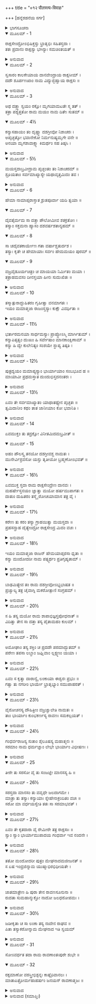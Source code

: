 +++
title = "०१२ पौलस्त्य-विवाहः"

+++
[ಹನ್ನೆರಡನೆಯ ಸರ್ಗ]



<details><summary>ಭಾಗಸೂಚನಾ</summary>

ಶೂರ್ಪಣಖಿ, ರಾವಣಾದಿ ಮೂರು ಸಹೋದರರ ವಿವಾಹ ಮತ್ತು ಮೇಘನಾದನ ಜನ್ಮ
</details>

<details open><summary>ಮೂಲಮ್ - 1</summary>

ರಾಕ್ಷಸೇಂದ್ರೋಽಭಿಷಿಕ್ತಸ್ತು  ಭ್ರಾತೃಭಿಃ ಸಹಿತಸ್ತದಾ ।  
ತತಃ ಪ್ರದಾನಂ ರಾಕ್ಷಸ್ಯಾ  ಭಗಿನ್ಯಾಃ  ಸಮಚಿಂತಯತ್ ॥
</details>

<details><summary>ಅನುವಾದ</summary>

(ಅಗಸ್ತ್ಯರು ಹೇಳುತ್ತಾರೆ - ಶ್ರೀರಾಮಾ !) ರಾಕ್ಷಸೇಶ್ವರ ರಾವಣನು ಪಟ್ಟಾಭಿಷೇಕವಾದ ಬಳಿಕ ಲಂಕಾಪುರಿಯಲ್ಲಿ ಇರತೊಡಗಿದನು. ಆಗ ಸಹೋದರಿ ಶೂರ್ಪಣಖಿಯ ವಿವಾಹದ ಚಿಂತೆ ಉಂಟಾಯಿತು.॥1॥
</details>

<details open><summary>ಮೂಲಮ್ - 2</summary>

ಸ್ವಸಾರಂ ಕಾಲಕೇಯಾಯ ದಾನವೇಂದ್ರಾಯ ರಾಕ್ಷಸೀಮ್ ।  
ದದೌ ಶೂರ್ಪಣಖಾಂ ನಾಮ ವಿದ್ಯುಜ್ಜಿಹ್ವಾಯ ರಾಕ್ಷಸಃ ॥
</details>

<details><summary>ಅನುವಾದ</summary>

ಆ ರಾವಣನು ಕಾಲಕೆಯ ಪುತ್ರ ದಾನವರಾಜ ವಿಜ್ಯುಜ್ದಿಹ್ವನಿಗೆ ತನ್ನ ತಂಗಿಯ ಮದುವೆ ಮಾಡಿಕೊಟ್ಟನು.॥2॥
</details>

<details open><summary>ಮೂಲಮ್ - 3</summary>

ಅಥ ದತ್ತ್ವಾ ಸ್ವಯಂ ರಕ್ಷೋ ಮೃಗಯಾಮಟತೇ ಸ್ಮ ತತ್ ।  
ತತ್ರಾ ಪಶ್ಯತ್ತತೋ ರಾಮ ಮಯಂ ನಾಮ ದಿತೇಃ ಸುತಮ್ ॥
</details>

<details open><summary>ಮೂಲಮ್ - 4½</summary>

ಕನ್ಯಾಸಹಾಯಂ ತಂ ದೃಷ್ಟ್ವಾ ದಶಗ್ರೀವೋ ನಿಶಾಚರಃ ।  
ಅಪೃಚ್ಛತ್ಕೋ ಭವಾನೇಕೋ ನಿರ್ಮನುಷ್ಯಮೃಗೇ ವನೇ ॥  
ಅನಯಾ ಮೃಗಶಾವಾಕ್ಷ್ಯಾ ಕಿಮರ್ಥಂ ಸಹ ತಿಷ್ಠಸಿ ।
</details>

<details><summary>ಅನುವಾದ</summary>

ಶ್ರೀರಾಮಾ! ತಂಗಿಯ ಮದುವೆ ಮಾಡಿ ರಾವಣನು ಒಂದು ದಿನ ಬೇಟೆಗಾಗಿ ಕಾಡಿನಲ್ಲಿ ತಿರುಗಾಡುತ್ತಿದ್ದನು. ಅಲ್ಲಿ ಅವನು ದಿತಿಪುತ್ರ ಮಯನನ್ನು ನೋಡಿದನು. ಅವ ನೊಂದಿಗೆ ಓರ್ವ ಸುಂದರಿ ಕನ್ಯೆಯೂ ಇದ್ದಳು. ಅವನನ್ನು ನೋಡಿ ದಶಗ್ರೀವನು ಕೇಳಿದನು - ನೀವು ಯಾರು? ನಿರ್ಜನ ವನವಾದ ಈ ಶೂನ್ಯವನದಲ್ಲಿ ಅಲೆಯುತ್ತಿರುವೆಯಲ್ಲ! ಈ ಮೃಗನಯನೀ ಕನ್ಯೆಯ ಜೊತೆಗೆ ನೀವು ಇಲ್ಲಿ ಯಾವ ಉದ್ದೇಶದಿಂದ ವಾಸಿಸುತ್ತಿರುವೆ.॥3-4½॥
</details>

<details open><summary>ಮೂಲಮ್ - 5½</summary>

ಮಯಸ್ತದಾಬ್ರವೀದ್ರಾಮ ಪೃಚ್ಛಂತಂ ತಂ ನಿಶಾಚರಮ್ ॥  
ಶ್ರೂಯತಾಂ ಸರ್ವಮಾಖ್ಯಾಸ್ಯೇ ಯಥಾವೃತ್ತಮಿದಂ ತವ ।
</details>

<details><summary>ಅನುವಾದ</summary>

ಶ್ರೀರಾಮಾ! ಹೀಗೆ ಕೇಳಿದ ಆ ನಿಶಾಚರನಲ್ಲಿ ಮಯನು ಹೇಳುತ್ತಾನೆ - ನಾನು ನನ್ನ ಎಲ್ಲ ವೃತ್ತಾಂತವನ್ನು ಯಥಾರ್ಥವಾಗಿ ತಿಳಿಸುತ್ತೇನೆ, ಕೇಳು.॥5½॥
</details>

<details open><summary>ಮೂಲಮ್ - 6</summary>

ಹೇಮಾ ನಾಮಾಪ್ಸರಾಸ್ತಾತ ಶ್ರುತಪೂರ್ವಾ ಯದಿ ತ್ವಯಾ ॥
</details>

<details open><summary>ಮೂಲಮ್ - 7</summary>

ದೈವತೈರ್ಮಮ ಸಾ ದತ್ತಾ ಪೌಲೋಮೀವ ಶತಕ್ರತೋಃ ।  
ತಸ್ಯಾಂ ಸಕ್ತಮನಾ ಹ್ಯಾಸಂ ದಶವರ್ಷಶತಾನ್ಯಹಮ್ ॥
</details>

<details open><summary>ಮೂಲಮ್ - 8</summary>

ಸಾ ಚದೈವತಕಾರ್ಯೇಣ ಗತಾ ವರ್ಷಾಶ್ಚತುರ್ದಶ ।  
ತಸ್ಯಾಃ ಕೃತೇ ಚ ಹೇಮಾಯಾಃ ಸರ್ವಂ ಹೇಮಮಯಂ ಪುರಮ್ ॥
</details>

<details open><summary>ಮೂಲಮ್ - 9</summary>

ವಜ್ರವೈಡೂರ್ಯಚಿತ್ರಂ ಚ ಮಾಯಯಾ ನಿರ್ಮಿತಂ ಮಯಾ ।  
ತತ್ರಾಹಮವಸಂ ದೀನಸ್ತಯಾ ಹೀನಃ ಸುದುಃಖಿತಃ ॥
</details>

<details><summary>ಅನುವಾದ</summary>

ಅಯ್ಯಾ! ಸ್ವರ್ಗದಲಿ ಹೇಮಾ ಎಂಬ ಪ್ರಸಿದ್ಧ ಅಪ್ಸರೆ ಇದ್ದಳೆಂದು, ನೀನು ಹಿಂದೆ ಎಂದಾದರೂ ಕೇಳಿರಬಹುದು. ಪ್ರಲೋಮ ದಾನವನ ಕನ್ಯೆ ಶಚಿಯನ್ನು ದೇವೇಂದ್ರನಿಗೆ ಕೊಟ್ಟಂತೆ, ದೇವತೆಗಳು ಆಕೆಯನ್ನು ನನಗೆ ಅರ್ಪಿಸಿದ್ದರು. ನಾನು ಆಕೆಯಲ್ಲಿ ಆಸಕ್ತನಾಗಿ ಒಂದು ಸಾವಿರವರ್ಷ ಆಕೆಯೊಂದಿಗೆ ಇದ್ದೆ. ಒಂದು ದಿನ ಅವಳು ದೇವತೆಗಳ ಕಾರ್ಯಕ್ಕಾಗಿ ಸ್ವರ್ಗಕ್ಕೆ ಹೋದಳು, ಆಗಿನಿಂದ ಹದಿನಾಲ್ಕು ವರ್ಷ ಕಳೆಯಿತು. ನಾನು ಆ ಹೇಮಳಿಗಾಗಿ ಮಾಯೆಯಿಂದ ಒಂದು ನಗರವನ್ನು ಪೂರ್ಣ ಬಂಗಾರದಿಂದ ನಿರ್ಮಿಸಿದ್ದೆ. ನೀಲ, ವಜ್ರಗಳಿಂದ ಅದು ವಿಚಿತ್ರವಾಗಿ ಶೋಭಿಸುತ್ತಿತ್ತು. ಅದರಲ್ಲೇ ನಾನು ಇಷ್ಟರವರೆಗೆ ಆಕೆಯ ವಿಯೋಗದಿಂದ ಅತ್ಯಂತ ದೀನ, ದುಃಖಿಯಾಗಿ ಇರುತ್ತಿದ್ದೆ.॥6-9॥
</details>

<details open><summary>ಮೂಲಮ್ - 10</summary>

ತಸ್ಮಾತ್ಪುರಾದ್ದುಹಿತರಂ ಗೃಹೀತ್ವಾ ವನಮಾಗತಃ ।  
ಇಯಂ ಮಮಾತ್ಮಜಾ ರಾಜಂಸ್ತಸ್ಯಾಃ ಕುಕ್ಷೌ ವಿವರ್ಧಿತಾ ॥
</details>

<details><summary>ಅನುವಾದ</summary>

ಅದೇ ನಗರದಿಂದ ಈ ಕನ್ಯೆಯೊಂದಿಗೆ ನಾನು ವನಕ್ಕೆ ಬಂದಿದ್ದೇನೆ. ರಾಜನೇ! ಇವಳು ನನ್ನ ಮಗಳು, ಹೇಮಾಳ ಗರ್ಭದಿಂದ ಹುಟ್ಟಿ ನನ್ನಿಂದ ಪಾಲಿಸಲ್ಪಟ್ಟಿರುವಳು.॥10॥
</details>

<details open><summary>ಮೂಲಮ್ - 11½</summary>

ಭರ್ತಾರಮನಯಾ ಸಾರ್ಧಮಸ್ಯಾಃ ಪ್ರಾಪ್ತೋಽಸ್ಮಿ ಮಾರ್ಗಿತುಮ್ ।  
ಕನ್ಯಾಪಿತೃತ್ವಂ ದುಃಖಂ ಹಿ ಸರ್ವೇಷಾಂ ಮಾನಕಾಂಕ್ಷಿಣಾಮ್ ॥  
ಕನ್ಯಾ ಹಿ ದ್ವೇ ಕುಲೇನಿತ್ಯಂ ಸಂಶಯೇ ಸ್ಥಾಪ್ಯ ತಿಷ್ಠತಿ ।
</details>

<details><summary>ಅನುವಾದ</summary>

ಈಕೆಯೊಂದಿಗೆ ಇವಳಿಗೆ ಯೋಗ್ಯಪತಿಯನ್ನು ಹುಡುಕುತ್ತಾ ಬಂದಿರುವೆನು. ಸಾಮಾನ್ಯವಾಗಿ ಕನ್ಯಾಪಿತೃತ್ವ ಕಷ್ಟಕಾರಕವಾಗಿರುತ್ತದೆ. (ಏಕೆಂದರೆ ಕನ್ಯೆಯ ತಂದೆಯು ಬೇರೆಯವರ ಮುಂದೆ ತಲೆಬಾಗಬೇಕಾಗುತ್ತದೆ) ಕನ್ಯೆಯು ಸದಾ ಎರಡು ಕುಲಗಳನ್ನು ಸಂಶಯದಲ್ಲೆ ಹಾಕುವಳು.॥11½॥
</details>

<details open><summary>ಮೂಲಮ್ - 12½</summary>

ಪುತ್ರದ್ವಯಂ ಮಮಾಪ್ಯಸ್ಯಾಂ ಭಾರ್ಯಾಯಾಂ ಸಂಬಭೂವ ಹ ॥  
ಮಾಯಾವೀ ಪ್ರಥಮಸ್ತಾತ ದುಂದುಭಿಸ್ತದನಂತರಃ ।
</details>

<details><summary>ಅನುವಾದ</summary>

ಅಯ್ಯಾ! ನನ್ನ ಭಾರ್ಯೆ ಹೇಮಾಳಿಂದ ಮಾಯಾವೀ ಮತ್ತು ದುಂದುಭಿ ಎಂಬ ಇಬ್ಬರು ಗಂಡುಮಕ್ಕಳೂ ಹುಟ್ಟಿರುವರು.॥12½॥
</details>

<details open><summary>ಮೂಲಮ್ - 13½</summary>

ಏವಂ ತೇ ಸರ್ವಮಾಖ್ಯಾತಂ ಯಾಥಾತಥ್ಯೇನ ಪೃಚ್ಛತಃ ॥  
ತ್ವಮಿದಾನೀಂ ಕಥಂ ತಾತ ಜಾನೀಯಾಂ ಕೋ ಭವಾನಿತಿ ।
</details>

<details><summary>ಅನುವಾದ</summary>

ಅಯ್ಯಾ! ನೀನು ಕೇಳಿದ್ದರಿಂದ ನನ್ನ ಎಲ್ಲ ವೃತ್ತಾಂತವನ್ನು ಯಥಾರ್ಥವಾಗಿ ತಿಳಿಸಿದ್ದೇನೆ. ನೀನು ಯಾರು? ಎಂದು ತಿಳಿಯಲು ನಾನು ಬಯಸುತ್ತೇನೆ.॥13½॥
</details>

<details open><summary>ಮೂಲಮ್ - 14</summary>

ಏವಮುಕ್ತಂ ತು ತದ್ರಕ್ಷೋ ವಿನೀತಮಿದಮಬ್ರವೀತ್ ॥
</details>

<details open><summary>ಮೂಲಮ್ - 15</summary>

ಅಹಂ ಪೌಲಸ್ತ್ಯ ತನಯೋ ದಶಗ್ರೀವಶ್ಚ ನಾಮತಃ ।  
ಮುನೇರ್ವಿಶ್ರವಸೋ ಯಸ್ತು ತೃತೀಯೋ ಬ್ರಹ್ಮಣೋಽಭವತ್ ॥
</details>

<details><summary>ಅನುವಾದ</summary>

ಮಯಾಸುರನು ಹೀಗೆ ಕೇಳಿದಾಗ ರಾವಣನು ವಿನೀತವಾಗಿ ಹೇಳಿದನು - ನಾನು ಪುಲಸ್ತ್ಯನ ಪುತ್ರ ವಿಶ್ರವಸ್ಸುವಿನ ಮಗನಾಗಿದ್ದೇನೆ. ವಿಶ್ರವಸ್ಸುವಿನಿಂದ ಹುಟ್ಟಿದ ನಾನು ಬ್ರಹ್ಮದೇವರಿಂದ ಮೂರನೆಯವನಾಗಿದ್ದೇನೆ. ನನ್ನ ಹೆಸರು ರಾವಣನೆಂದು.॥14-15॥
</details>

<details open><summary>ಮೂಲಮ್ - 16½</summary>

ಏವಮುಕ್ತ ಸ್ತದಾ ರಾಮ ರಾಕ್ಷಸೇಂದ್ರೇಣ ದಾನವಃ ।  
ಮಹರ್ಷೇಸ್ತನಯಂ ಜ್ಞಾತ್ವಾ ಮಯೋ ಹರ್ಷಮುಪಾಗತಃ ॥  
ದಾತುಂ ದುಹಿತರಂ ತಸ್ಮೈ ರೋಚಯಾಮಾಸ ತತ್ರ ವೈ ।
</details>

<details><summary>ಅನುವಾದ</summary>

ಶ್ರೀರಾಮಾ! ರಾಕ್ಷಸೇಶ್ವರನು ಹೀಗೆ ಹೇಳಿದಾಗ ದಾನವ ಮಯನು ಮಹರ್ಷಿ ವಿಶ್ರವಸ್ಸುವಿನ ಆ ಪುತ್ರನ ಪರಿಚಯ ಪಡೆದು ಬಹಳ ಸಂತೋಷಗೊಂಡು ತನ್ನ ಮಗಳ ಮದುವೆಯನ್ನು ಆತನೊಂದಿಗೆ ಮಾಡಿಕೊಡಲು ಇಚ್ಛಿಸಿದನು.॥16½॥
</details>

<details open><summary>ಮೂಲಮ್ - 17½</summary>

ಕರೇಣ ತು ಕರಂ ತಸ್ಯಾ ಗ್ರಾಹಯಿತ್ವಾ ಮಯಸ್ತದಾ ॥  
ಪ್ರಹಸನ್ಪ್ರಾಹ ದೈತ್ಯೇಂದ್ರೋ ರಾಕ್ಷಸೇಂದ್ರ ಮಿದಂ ವಚಃ ।
</details>

<details><summary>ಅನುವಾದ</summary>

ಬಳಿಕ ದೈತ್ಯರಾಜ ಮಯನು ತನ್ನ ಪುತ್ರಿಯ ಕೈಯನ್ನು ರಾವಣನ ಕೈಯಲ್ಲಿಟ್ಟುಕೊಟ್ಟು ನಗುತ್ತಾ ಆ ರಾಕ್ಷಸ ರಾಜನಲ್ಲಿ ಇಂತೆಂದನು.॥17½॥
</details>

<details open><summary>ಮೂಲಮ್ - 18½</summary>

ಇಯಂ ಮಮಾತ್ಮಜಾ ರಾಜನ್ ಹೇಮಯಾಪ್ಸರಸಾ ಧೃತಾ ॥  
ಕನ್ಯಾ ಮಂದೋದರೀ ನಾಮ ಪತ್ನ್ಯರ್ಥಂ ಪ್ರತಿಗೃಹ್ಯತಾಮ್ ।
</details>

<details><summary>ಅನುವಾದ</summary>

ರಾಜನೇ! ಅಪ್ಸರೆಯ ಗರ್ಭದಲ್ಲಿ ಧರಿಸಿದ ಈಕೆ ನನ್ನ ಮಗಳಾಗಿದ್ದಾಳೆ. ಇವಳ ಹೆಸರು ಮಂಡೋದರೀ. ಈಕೆಯನ್ನು ನೀನು ತನ್ನ ಪತ್ನಿಯಾಗಿಸಿ ಸ್ವೀಕರಿಸು.॥18½॥
</details>

<details open><summary>ಮೂಲಮ್ - 19½</summary>

ಬಾಢಮಿತ್ಯೇವ ತಂ ರಾಮ ದಶಗ್ರೀವೋಽಭ್ಯಭಾಷತ ॥  
ಪ್ರಜ್ವಾಲ್ಯ ತತ್ರ ಚೈವಾಗ್ನಿ ಮಕರೋತ್ಪಾಣಿ ಸಂಗ್ರಹಮ್ ।
</details>

<details><summary>ಅನುವಾದ</summary>

ಶ್ರೀರಾಮಾ! ಆಗ ದಶಗ್ರೀವನು ‘ಹಾಗೇ ಆಗಲಿ’ ಎಂದು ಹೇಳಿ ಮಯಾಸುರನ ಮಾತನ್ನು ಒಪ್ಪಿಕೊಂಡನು. ಮತ್ತೆ ಅಲ್ಲಿ ಅಗ್ನಿಯನ್ನು ಸ್ಥಾಪಿಸಿ ಮಂದೊದರಿಯ ಪಾಣಿಗ್ರಹಣ ಮಾಡಿದನು.॥19½॥
</details>

<details open><summary>ಮೂಲಮ್ - 20½</summary>

ಸ ಹಿ ತಸ್ಯ ಮಯೋ ರಾಮ ಶಾಪಾಭಿಜ್ಞಸ್ತಪೋಧನಾತ್ ॥  
ವಿದಿತ್ವಾ ತೇನ ಸಾ ದತ್ತಾ ತಸ್ಯ ಪೈತಾಮಹಂ ಕುಲಮ್ ।
</details>

<details><summary>ಅನುವಾದ</summary>

ರಘುನಂದನ ! ತಪೋಧನ ವಿಶ್ರವಸನಿಂದ ರಾವಣನಿಗೆ ಕ್ರೂರಪ್ರಕೃತಿಯವನಾಗು ಎಂದು ಶಪಿಸಿದ್ದುದು ಮಯಾಸುರ ತಿಳಿದಿದ್ದ; ಆದರೂ ರಾವಣನು ಬ್ರಹ್ಮದೇವರ ಕುಲದ ಬಾಲಕನೆಂದು ಅವನಿಗೆ ತನ್ನ ಕನ್ಯೆಯನ್ನು ಕೊಟ್ಟಿದ್ದನು.॥20½॥
</details>

<details open><summary>ಮೂಲಮ್ - 21½</summary>

ಅಮೋಘಾಂ ತಸ್ಯ ಶಕ್ತಿಂ ಚ ಪ್ರದದೌ ಪರಮಾದ್ಭುತಮ್ ॥  
ಪರೇಣ ತಪಸಾ ಲಬ್ಧಾಂ ಜಘ್ನಿವಾಂ ಲ್ಲಕ್ಷ್ಮಣಂ ಯಯಾ ।
</details>

<details><summary>ಅನುವಾದ</summary>

ಜೊತೆಗೆ ಉತ್ತಮ ತಪಸ್ಸಿನಿಂದ ಪ್ರಾಪ್ತವಾದ ಒಂದು ಪರಮಾದ್ಭುತ ಅಮೋಘ ಶಕ್ತಿಯನ್ನು ಪಡೆದಿದ್ದನು. ಅದರಿಂದ ರಾವಣನು ಲಕ್ಷ್ಮಣನನ್ನು ಗಾಯಗೊಳಿಸಿದ್ದನು.॥21½॥
</details>

<details open><summary>ಮೂಲಮ್ - 22½</summary>

ಏವಂ ಸ ಕೃತ್ವಾ ದಾರಾನ್ವೈ ಲಂಕಾಯಾ ಈಶ್ವರಃ ಪ್ರಭುಃ ॥  
ಗತ್ವಾ ತು ನಗರೀಂ ಭಾರ್ಯೇ ಭ್ರಾತೃಭ್ಯಾಂ ಸಮುಪಾಹರತ್ ।
</details>

<details><summary>ಅನುವಾದ</summary>

ಹೀಗೆ ವಿವಾಹ ಮಾಡಿಕೊಂಡು ಪ್ರಭಾವಶಾಲೀ ಲಂಕೇಶ್ವರ ರಾವಣನು ಲಂಕೆಗೆ ತೆರಳಿ, ತನ್ನ ಇಬ್ಬರೂ ತಮ್ಮಂದಿರಿಗೆ ಮದುವೆ ಮಾಡಿ ಇಬ್ಬರೂ ಪತ್ನಿಯರನ್ನು ಕರೆದುಕೊಂಡು ಬಂದನು.॥22½॥
</details>

<details open><summary>ಮೂಲಮ್ - 23½</summary>

ವೈರೋಚನಸ್ಯ ದೌಹಿತ್ರೀಂ ವಜ್ರಜ್ವಾಲೇತಿ ನಾಮತಃ ॥  
ತಾಂ ಭಾರ್ಯಾಂ ಕುಂಭಕರ್ಣಸ್ಯ ರಾವಣಃ ಸಮಕಲ್ಪಯತ್ ।
</details>

<details><summary>ಅನುವಾದ</summary>

ವಿರೋಚನಕುಮಾರ ಬಲಿಯ ಮೊಮ್ಮಗಳು ವಜ್ರಜ್ವಾಲಾ ಎಂಬುವಳನ್ನು ಕುಂಭಕರ್ಣನಿಗಾಗಿ ಪತ್ನಿಯಾಗಿಸಿದನು.॥23½॥
</details>

<details open><summary>ಮೂಲಮ್ - 24½</summary>

ಗಂಧರ್ವರಾಜಸ್ಯ ಸುತಾಂ ಶೈಲೂಷಸ್ಯ ಮಹಾತ್ಮನಃ ॥  
ಸರಮಾಂ ನಾಮ ಧರ್ಮಜ್ಞಾಂ ಲೇಭೇ ಭಾರ್ಯಾಂ ವಿಭೀಷಣಃ ।
</details>

<details><summary>ಅನುವಾದ</summary>

ಗಂಧರ್ವರಾಜ ಮಹಾತ್ಮಾ ಶೈಲೂಷನ ಕನ್ಯೆ ಸರಮೆಯನ್ನು ಧರ್ಮಜ್ಞನಾದ ವಿಭೀಷಣನಿಗೆ ಮದುವೆ ಮಾಡಿದನು.॥24½॥
</details>

<details open><summary>ಮೂಲಮ್ - 25</summary>

ತೀರೇ ತು ಸರಸೋ ವೈ ತು ಸಂಜಜ್ಞೇ ಮಾನಸಸ್ಯ ಹಿ ॥
</details>

<details open><summary>ಮೂಲಮ್ - 26½</summary>

ಸರಸ್ತದಾ ಮಾನಸಂ ತು ವವೃಧೇ ಜಲದಾಗಮೇ ।  
ಮಾತ್ರಾ ತು ತಸ್ಯಾಃ ಕನ್ಯಾಯಾಃ ಸ್ನೇಹೇನಾಕ್ರಂದಿತಂ ವಚಃ ॥  
ಸರೋ ಮಾ ವರ್ಧಯಸ್ವೇತಿ ತತಃ ಸಾ ಸರಮಾಭವತ್ ।
</details>

<details><summary>ಅನುವಾದ</summary>

ಆ ಸರಮೆಯು ಮಾನಸ ಸರೋವರದ ತೀರದಲ್ಲಿ ಹುಟ್ಟಿದ್ದಳು. ಅವಳು ಹುಟ್ಟುವಾಗ ವರ್ಷಾಋತುವಿ ನಿಂದಾಗಿ ಮಾನಸ ಸರೋವರ ಉಕ್ಕತೊಡಗಿತು. ಆಗ ಈ ಕನ್ಯೆಯ ತಾಯಿ ಸರೋವರದಲ್ಲಿ ಬೇಡಿಕೊಂಡಳು - ‘ಸರೋಮಾ ವರ್ಧಯಸ್ವ’ (ಹೇ ಸರೋವರವೇ ! ನೀನು ಬೆಳೆಯಬೇಡ) ಎಂದು ಹೇಳಬೇಕಾಗಿತ್ತು, ಆದರೆ ಗಾಬರಿಯಿಂದ ‘ಸರಃ ಮಾ’ ಎಂದು ಹೇಳಿದಳು. ಅದರಿಂದ ಆ ಕನ್ಯೆಯ ಹೆಸರು ಸರಮಾ ಎಂದಾಯಿತು.॥25-26½॥
</details>

<details open><summary>ಮೂಲಮ್ - 27½</summary>

ಏವಂ ತೇ ಕೃತದಾರಾ ವೈ ರೇಮೀರೇ ತತ್ರ ರಾಕ್ಷಸಾಃ ॥  
ಸ್ವಾಂ ಸ್ವಾಂ ಭಾರ್ಯಾಮುಪಾದಯ ಗಂಧರ್ವಾ ಇವ ನಂದನೇ ।
</details>

<details><summary>ಅನುವಾದ</summary>

ಹೀಗೆ ಆ ಮೂವರೂ ರಾಕ್ಷಸರು ವಿವಾಹಿತರಾಗಿ ತಮ್ಮ- ತಮ್ಮ ಪತ್ನಿಯರೊಂದಿಗೆ ನಂದನವನದಲ್ಲಿ ವಿಹರಿಸುವ ಗಂಧರ್ವರಂತೆ ಲಂಕೆಯಲ್ಲಿ ರಮಿಸತೊಡಗಿದರು.॥27½॥
</details>

<details open><summary>ಮೂಲಮ್ - 28½</summary>

ತತೋ ಮಂದೋದರೀ ಪುತ್ರಂ ಮೇಘನಾದಮಜೀಜನತ್ ॥  
ಸ ಏಷ ಇಂದ್ರಜಿನ್ನಾಮ ಯುಷ್ಮಾಭಿರಭಿಧೀಯತೇ ।
</details>

<details><summary>ಅನುವಾದ</summary>

ಅನಂತರ ಕೆಲ ಕಾಲದಲ್ಲಿ ಮಂದೋದರಿಯು ಮೇಘನಾದನಿಗೆ ಜನ್ಮವಿತ್ತಳು, ಅವನನ್ನು ಜನರು ಇಂದ್ರಜಿತು ಎಂದೂ ಕರೆಯುತ್ತಿದ್ದರು.॥28½॥
</details>

<details open><summary>ಮೂಲಮ್ - 29½</summary>

ಜಾತಮಾತ್ರೇಣ ಹಿ ಪುರಾ ತೇನ ರಾವಣಸೂನುನಾ ॥  
ರುದತಾ ಸುಮಹಾನ್ಮುಕ್ತೋ ನಾದೋ ಜಲಧರೋಪಮಃ ।
</details>

<details><summary>ಅನುವಾದ</summary>

ಆ ರಾವಣಪುತ್ರನು ಹುಟ್ಟುತ್ತಲೇ ಅಳುವಾಗ ಮೇಘದಂತೆ ಗಂಭೀರ ನಾದ ಮಾಡಿದ್ದನು.॥29½॥
</details>

<details open><summary>ಮೂಲಮ್ - 30½</summary>

ಜಡೀಕೃತಾ ಚ ಸಾ ಲಂಕಾ ತಸ್ಯ ನಾದೇನ ರಾಘವ ॥  
ಪಿತಾ ತಸ್ಯಾಕರೋನ್ನಾಮ ಮೇಘನಾದ ಇತಿ ಸ್ವಯಮ್
</details>

<details><summary>ಅನುವಾದ</summary>

ರಘುನಂದನ! ಆ ಮೇಘದಂತಹ ನಾದದಿಂದ ಇಡೀ ಲಂಕೆ ಜಡದಂತೆ ಸ್ಥಬ್ದವಾಗಿತ್ತು; ಅದರಿಂದ ರಾವಣನೇ ಸ್ವತಃ ಅವನ ಹೆಸರು ಮೇಘನಾದನೆಂದು ಇಟ್ಟನು.॥30½॥
</details>

<details open><summary>ಮೂಲಮ್ - 31</summary>

ಸೋಽವರ್ಧತ ತದಾ ರಾಮ ರಾವಣಾಂತಃಪುರೇ ಶುಭೇ ॥
</details>

<details open><summary>ಮೂಲಮ್ - 32</summary>

ರಕ್ಷಮಾಣೋ ವರಸ್ತ್ರೀಭಿಶ್ಫನ್ನಃ ಕಾಷ್ಠೈರಿವಾನಲಃ ।  
ಮಾತಾಪಿತ್ರೋರ್ಮಹಾಹರ್ಷಂ ಜನಯನ್ ರಾವಣಾತ್ಮಜಃ ॥
</details>

<details><summary>ಅನುವಾದ</summary>

ಶ್ರೀರಾಮಾ! ಆಗ ಆ ರಾವಣ ಕುಮಾರನು ರಾವಣನ ಸುಂದರ ಅಂತಃಪುರದಲ್ಲಿ ತಂದೆ-ತಾಯಿಯರಿಗೆ ಹರ್ಷವನ್ನುಂಟು ಮಾಡುತ್ತಾ ಶ್ರೇಷ್ಠನಾರಿಯರಿಂದ ಸುರಕ್ಷಿತನಾಗಿ ಕಟ್ಟಿಗೆಯಲ್ಲಿ ಅಡಗಿದ ಬೆಂಕಿಯಂತೆ ಬೆಳೆದನು.॥31-32॥
</details>

<details><summary>ಅನುವಾದ (ಸಮಾಪ್ತಿಃ)</summary>

ಶ್ರೀವಾಲ್ಮೀಕಿ ವಿರಚಿತ ಆರ್ಷರಾಮಾಯಣ ಆದಿಕಾವ್ಯದ ಉತ್ತರ ಕಾಂಡದಲ್ಲಿ ಹನ್ನೆರಡನೆಯ ಸರ್ಗ ಪೂರ್ಣವಾಯಿತು. ॥12॥
</details>
